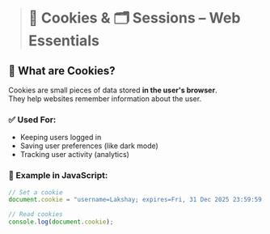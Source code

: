 > # 🍪 Cookies & 🗂️ Sessions – Web Essentials

## 🔹 What are Cookies?

Cookies are small pieces of data stored **in the user's browser**.  
They help websites remember information about the user.

### ✅ Used For:
- Keeping users logged in
- Saving user preferences (like dark mode)
- Tracking user activity (analytics)

### 🔧 Example in JavaScript:
```js
// Set a cookie
document.cookie = "username=Lakshay; expires=Fri, 31 Dec 2025 23:59:59 UTC; path=/";

// Read cookies
console.log(document.cookie);
